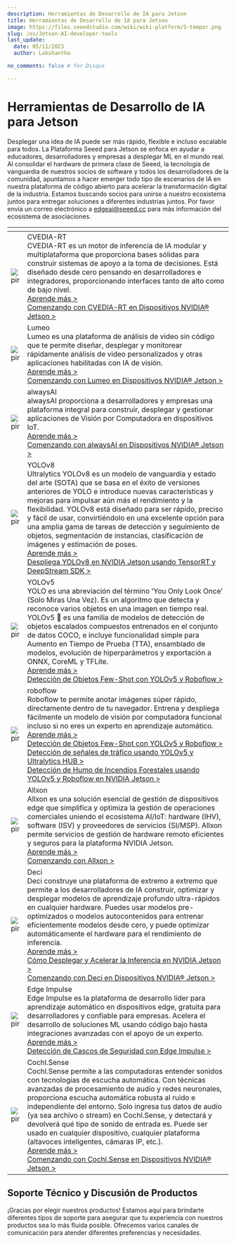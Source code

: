 ```yaml
---
description: Herramientas de Desarrollo de IA para Jetson
title: Herramientas de Desarrollo de IA para Jetson
image: https://files.seeedstudio.com/wiki/wiki-platform/S-tempor.png
slug: /es/Jetson-AI-developer-tools
last_update:
  date: 05/11/2023
  author: Lakshantha

no_comments: false # for Disqus

---
```


# Herramientas de Desarrollo de IA para Jetson

Desplegar una idea de IA puede ser más rápido, flexible e incluso escalable para todos. La Plataforma Seeed para Jetson se enfoca en ayudar a educadores, desarrolladores y empresas a desplegar ML en el mundo real. Al consolidar el hardware de primera clase de Seeed, la tecnología de vanguardia de nuestros socios de software y todos los desarrolladores de la comunidad, apuntamos a hacer emerger todo tipo de escenarios de IA en nuestra plataforma de código abierto para acelerar la transformación digital de la industria. Estamos buscando socios para unirse a nuestro ecosistema juntos para entregar soluciones a diferentes industrias juntos. Por favor envía un correo electrónico a edgeai@seeed.cc para más información del ecosistema de asociaciones.

<table style={{tableLayout: 'fixed', width: 980}}>
  <colgroup>
    <col style={{width: '275.085714px'}} />
    <col style={{width: '705.085714px'}} />
  </colgroup>
  <thead>
    <tr>
      <th />
      <th />
    </tr>
  </thead>
  <tbody>
    <tr>
      <td><img src="https://files.seeedstudio.com/wiki/recomputerzhongwen/cvedia-logo.jpg" alt="pir" width={264} height={76} /></td>
      <td>CVEDIA-RT<br />CVEDIA-RT es un motor de inferencia de IA modular y multiplataforma que proporciona bases sólidas para construir sistemas de apoyo a la toma de decisiones. Está diseñado desde cero pensando en desarrolladores e integradores, proporcionando interfaces tanto de alto como de bajo nivel.<br /><a href="https://www.cvedia.com/cvedia-rt" target="_blank" rel="noopener noreferrer">Aprende más &gt;</a><br /><a href="https://wiki.seeedstudio.com/es/CVEDIA-Jetson-Getting-Started" target="_blank" rel="noopener noreferrer">Comenzando con CVEDIA-RT en Dispositivos NVIDIA® Jetson &gt;</a></td>
    </tr>
    <tr>
      <td><img src="https://files.seeedstudio.com/wiki/recomputerzhongwen/lumeo-logo.jpg" alt="pir" width={264} height={76} /></td>
      <td>Lumeo<br />Lumeo es una plataforma de análisis de video sin código que te permite diseñar, desplegar y monitorear rápidamente análisis de video personalizados y otras aplicaciones habilitadas con IA de visión.<br /><a href="https://lumeo.com/" target="_blank" rel="noopener noreferrer">Aprende más &gt;</a><br /><a href="https://wiki.seeedstudio.com/es/Lumeo-Jetson-Getting-Started" target="_blank" rel="noopener noreferrer">Comenzando con Lumeo en Dispositivos NVIDIA® Jetson &gt;</a></td>
    </tr>
    <tr>
      <td><img src="https://files.seeedstudio.com/wiki/recomputerzhongwen/jetsonaitools83.png" alt="pir" width={264} height={76} /></td>
      <td>alwaysAI<br />alwaysAI proporciona a desarrolladores y empresas una plataforma integral para construir, desplegar y gestionar aplicaciones de Visión por Computadora en dispositivos IoT.         <br /><a href="https://alwaysai.co/">Aprende más &gt;</a><br /><a href="https://wiki.seeedstudio.com/es/alwaysAI-Jetson-Getting-Started/">Comenzando con alwaysAI en Dispositivos NVIDIA® Jetson &gt;</a></td>
    </tr>
    <tr>
      <td><img src="https://files.seeedstudio.com/wiki/recomputerzhongwen/yolov8-logo.png" alt="pir" width={264} height={76} /></td>
      <td>YOLOv8<br />Ultralytics YOLOv8 es un modelo de vanguardia y estado del arte (SOTA) que se basa en el éxito de versiones anteriores de YOLO e introduce nuevas características y mejoras para impulsar aún más el rendimiento y la flexibilidad. YOLOv8 está diseñado para ser rápido, preciso y fácil de usar, convirtiéndolo en una excelente opción para una amplia gama de tareas de detección y seguimiento de objetos, segmentación de instancias, clasificación de imágenes y estimación de poses.<br /><a href="https://github.com/ultralytics/ultralytics" target="_blank" rel="noopener noreferrer">Aprende más &gt;</a><br /><a href="https://wiki.seeedstudio.com/es/YOLOv8-DeepStream-TRT-Jetson" target="_blank" rel="noopener noreferrer">Despliega YOLOv8 en NVIDIA Jetson usando TensorRT y DeepStream SDK &gt;</a></td>
    </tr>
    <tr>
      <td><img src="https://files.seeedstudio.com/wiki/recomputerzhongwen/jetsonaitools80.png" alt="pir" /></td>
      <td>YOLOv5<br />YOLO es una abreviación del término 'You Only Look Once' (Solo Miras Una Vez). Es un algoritmo que detecta y reconoce varios objetos en una imagen en tiempo real. YOLOv5 🚀 es una familia de modelos de detección de objetos escalados compuestos entrenados en el conjunto de datos COCO, e incluye funcionalidad simple para Aumento en Tiempo de Prueba (TTA), ensamblado de modelos, evolución de hiperparámetros y exportación a ONNX, CoreML y TFLite.         <br /><a href="https://ultralytics.com/yolov5">Aprende más &gt;</a><br /><a href="https://wiki.seeedstudio.com/es/YOLOv5-Object-Detection-Jetson/">Detección de Objetos Few-Shot con YOLOv5 y Roboflow &gt;</a></td>
    </tr>
    <tr>
      <td><img src="https://files.seeedstudio.com/wiki/recomputerzhongwen/jetsonaitools81.png" alt="pir" /></td>
      <td>roboflow<br />Roboflow te permite anotar imágenes súper rápido, directamente dentro de tu navegador. Entrena y despliega fácilmente un modelo de visión por computadora funcional incluso si no eres un experto en aprendizaje automático.         <br /><a href="https://roboflow.com/">Aprende más &gt;</a><br /><a href="https://wiki.seeedstudio.com/es/YOLOv5-Object-Detection-Jetson/">Detección de Objetos Few-Shot con YOLOv5 y Roboflow &gt;</a><br /><a href="https://wiki.seeedstudio.com/es/YOLOv5-Road-Signs-Detection-Jetson/">Detección de señales de tráfico usando YOLOv5 y Ultralytics HUB &gt;</a><br /><a href="https://wiki.seeedstudio.com/es/YOLOv5-Roboflow-Wildfire-Smoke-Detection-Jetson/">Detección de Humo de Incendios Forestales usando YOLOv5 y Roboflow en NVIDIA Jetson &gt;</a></td>
    </tr>
    <tr>
      <td><img src="https://files.seeedstudio.com/wiki/recomputerzhongwen/jetsonaitools4.png" alt="pir" /></td>
      <td>Allxon<br />Allxon es una solución esencial de gestión de dispositivos edge que simplifica y optimiza la gestión de operaciones comerciales uniendo el ecosistema AI/IoT: hardware (IHV), software (ISV) y proveedores de servicios (SI/MSP). Allxon permite servicios de gestión de hardware remoto eficientes y seguros para la plataforma NVIDIA Jetson.         <br /><a href="https://www.allxon.com/">Aprende más &gt;</a><br /><a href="https://wiki.seeedstudio.com/es/Allxon-Jetson-Getting-Started/">Comenzando con Allxon &gt;</a></td>
    </tr>
    <tr>
      <td><img src="https://files.seeedstudio.com/wiki/recomputerzhongwen/jetsonaitools82.png" alt="pir" /></td>
      <td>Deci<br />Deci construye una plataforma de extremo a extremo que permite a los desarrolladores de IA construir, optimizar y desplegar modelos de aprendizaje profundo ultra-rápidos en cualquier hardware. Puedes usar modelos pre-optimizados o modelos autocontenidos para entrenar eficientemente modelos desde cero, y puede optimizar automáticamente el hardware para el rendimiento de inferencia.         <br /><a href="https://deci.ai/">Aprende más &gt;</a><br /><a href="https://deci.ai/resources/videos/engineering-best-practices-deep-learning-nvidia-jetson/">Cómo Desplegar y Acelerar la Inferencia en NVIDIA Jetson &gt;</a><br /><a href="https://wiki.seeedstudio.com/es/DeciAI-Getting-Started/">Comenzando con Deci en Dispositivos NVIDIA® Jetson &gt;</a></td>
    </tr>
    <tr>
      <td><img src="https://files.seeedstudio.com/wiki/recomputerzhongwen/ei-logo.png" alt="pir" width={264} height={76} /></td>
      <td>Edge Impulse<br />Edge Impulse es la plataforma de desarrollo líder para aprendizaje automático en dispositivos edge, gratuita para desarrolladores y confiable para empresas. Acelera el desarrollo de soluciones ML usando código bajo hasta integraciones avanzadas con el apoyo de un experto.         <br /><a href="https://www.edgeimpulse.com/" target="_blank" rel="noopener noreferrer">Aprende más &gt;</a><br /><a href="https://wiki.seeedstudio.com/es/HardHat/" target="_blank" rel="noopener noreferrer">Detección de Cascos de Seguridad con Edge Impulse &gt;</a></td>
    </tr>
    <tr>
      <td><img src="https://files.seeedstudio.com/wiki/recomputerzhongwen/cochl-logo.png" alt="pir" width={264} height={76} /></td>
      <td>Cochl.Sense<br />Cochl.Sense permite a las computadoras entender sonidos con tecnologías de escucha automática. Con técnicas avanzadas de procesamiento de audio y redes neuronales, proporciona escucha automática robusta al ruido e independiente del entorno. Solo ingresa tus datos de audio (ya sea archivo o stream) en Cochl.Sense, y detectará y devolverá qué tipo de sonido de entrada es. Puede ser usado en cualquier dispositivo, cualquier plataforma (altavoces inteligentes, cámaras IP, etc.).<br /><a href="https://www.cochl.ai/" target="_blank" rel="noopener noreferrer">Aprende más &gt;</a><br /><a href="https://wiki.seeedstudio.com/es/Cochl.Sense-Jetson-Getting-Started" target="_blank" rel="noopener noreferrer">Comenzando con Cochl.Sense en Dispositivos NVIDIA® Jetson &gt;</a></td>
    </tr>
  </tbody>
</table>

## Soporte Técnico y Discusión de Productos
¡Gracias por elegir nuestros productos! Estamos aquí para brindarte diferentes tipos de soporte para asegurar que tu experiencia con nuestros productos sea lo más fluida posible. Ofrecemos varios canales de comunicación para atender diferentes preferencias y necesidades.

<div class="button_tech_support_container">
<a href="https://forum.seeedstudio.com/" class="button_forum"></a> 
<a href="https://www.seeedstudio.com/contacts" class="button_email"></a>
</div>

<div class="button_tech_support_container">
<a href="https://discord.gg/eWkprNDMU7" class="button_discord"></a> 
<a href="https://github.com/Seeed-Studio/wiki-documents/discussions/69" class="button_discussion"></a>
</div>